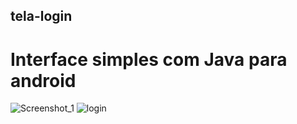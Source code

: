## tela-login
# Interface simples com Java para android
![Screenshot_1](https://user-images.githubusercontent.com/31678882/82782726-6a2bd680-9e33-11ea-85f4-577a78138a13.png)
![login](https://user-images.githubusercontent.com/31678882/82783469-ea9f0700-9e34-11ea-8d0f-943dd394f67d.png)

